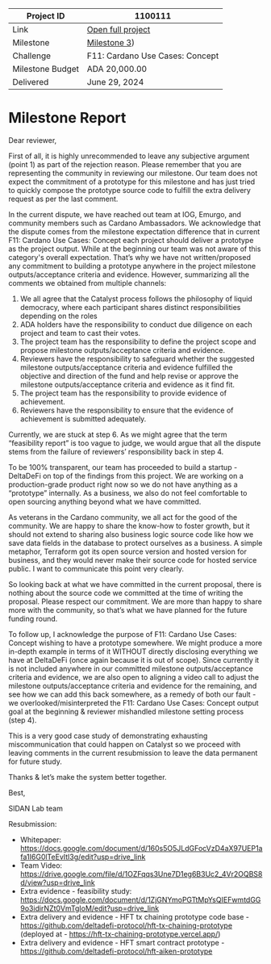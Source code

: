 |Project ID|1100111|
|-----------|-------------|
|Link|[Open full project](https://projectcatalyst.io/funds/11/cardano-use-cases-concept/defi-evolution-pioneering-high-frequency-trading-on-cardano)|
|Milestone|[Milestone 3](https://milestones.projectcatalyst.io/projects/1100111/milestones/3))
|Challenge|F11: Cardano Use Cases: Concept|
|Milestone Budget|ADA 20,000.00|
|Delivered|June 29, 2024|

# Milestone Report


Dear reviewer,

First of all, it is highly unrecommended to leave any subjective argument (point 1) as part of the rejection reason. Please remember that you are representing the community in reviewing our milestone. Our team does not expect the commitment of a prototype for this milestone and has just tried to quickly compose the prototype source code to fulfill the extra delivery request as per the last comment.

In the current dispute, we have reached out team at IOG, Emurgo, and community members such as Cardano Ambassadors. We acknowledge that the dispute comes from the milestone expectation difference that in current F11: Cardano Use Cases: Concept each project should deliver a prototype as the project output. While at the beginning our team was not aware of this category's overall expectation. That’s why we have not written/proposed any commitment to building a prototype anywhere in the project milestone outputs/acceptance criteria and evidence. However, summarizing all the comments we obtained from multiple channels:

1. We all agree that the Catalyst process follows the philosophy of liquid democracy, where each participant shares distinct responsibilities depending on the roles
2. ADA holders have the responsibility to conduct due diligence on each project and team to cast their votes.
3. The project team has the responsibility to define the project scope and propose milestone outputs/acceptance criteria and evidence.
4. Reviewers have the responsibility to safeguard whether the suggested milestone outputs/acceptance criteria and evidence fulfilled the objective and direction of the fund and help revise or approve the milestone outputs/acceptance criteria and evidence as it find fit.
5. The project team has the responsibility to provide evidence of achievement.
6. Reviewers have the responsibility to ensure that the evidence of achievement is submitted adequately.
  
Currently, we are stuck at step 6. As we might agree that the term “feasibility report” is too vague to judge, we would argue that all the dispute stems from the failure of reviewers’ responsibility back in step 4.

To be 100% transparent, our team has proceeded to build a startup - DeltaDeFi on top of the findings from this project. We are working on a production-grade product right now so we do not have anything as a “prototype” internally. As a business, we also do not feel comfortable to open sourcing anything beyond what we have committed.

As veterans in the Cardano community, we all act for the good of the community. We are happy to share the know-how to foster growth, but it should not extend to sharing also business logic source code like how we save data fields in the database to protect ourselves as a business. A simple metaphor, Terraform got its open source version and hosted version for business, and they would never make their source code for hosted service public. I want to communicate this point very clearly.

So looking back at what we have committed in the current proposal, there is nothing about the source code we committed at the time of writing the proposal. Please respect our commitment. We are more than happy to share more with the community, so that’s what we have planned for the future funding round.

To follow up, I acknowledge the purpose of F11: Cardano Use Cases: Concept wishing to have a prototype somewhere. We might produce a more in-depth example in terms of it WITHOUT directly disclosing everything we have at DeltaDeFi (once again because it is out of scope). Since currently it is not included anywhere in our committed milestone outputs/acceptance criteria and evidence, we are also open to aligning a video call to adjust the milestone outputs/acceptance criteria and evidence for the remaining, and see how we can add this back somewhere, as a remedy of both our fault - we overlooked/misinterpreted the F11: Cardano Use Cases: Concept output goal at the beginning & reviewer mishandled milestone setting process (step 4).

This is a very good case study of demonstrating exhausting miscommunication that could happen on Catalyst so we proceed with leaving comments in the current resubmission to leave the data permanent for future study.

Thanks & let’s make the system better together.

Best,

SIDAN Lab team

Resubmission:

- Whitepaper: https://docs.google.com/document/d/160s5O5JLdGFocVzD4aX97UEP1afa1I6G0lTeEvItl3g/edit?usp=drive_link
- Team Video: https://drive.google.com/file/d/1OZFqqs3Une7D1eg6B3Uc2_4Vr2OQBS8d/view?usp=drive_link
- Extra evidence - feasibility study: https://docs.google.com/document/d/1ZjGNYmoPGTtMpYsQIEFwmtdGG9o3idirNZt0VmTgIoM/edit?usp=drive_link
- Extra delivery and evidence - HFT tx chaining prototype code base - https://github.com/deltadefi-protocol/hft-tx-chaining-prototype (deployed at - https://hft-tx-chaining-prototype.vercel.app/)
- Extra delivery and evidence - HFT smart contract prototype - https://github.com/deltadefi-protocol/hft-aiken-prototype
